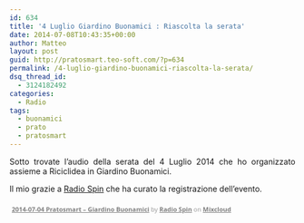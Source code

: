 ```yaml
---
id: 634
title: '4 Luglio Giardino Buonamici : Riascolta la serata'
date: 2014-07-08T10:43:35+00:00
author: Matteo
layout: post
guid: http://pratosmart.teo-soft.com/?p=634
permalink: /4-luglio-giardino-buonamici-riascolta-la-serata/
dsq_thread_id:
  - 3124182492
categories:
  - Radio
tags:
  - buonamici
  - prato
  - pratosmart
---
```

<p style="text-align: justify;">
  Sotto trovate l&#8217;audio della serata del 4 Luglio 2014 che ho organizzato assieme a Riciclidea in Giardino Buonamici.
</p>

<p style="text-align: justify;">
  Il mio grazie a <a href="http://www.radiospin.poloprato.unifi.it/" target="_blank">Radio Spin</a> che ha curato la registrazione dell&#8217;evento.
</p>



<div style="clear: both; height: 3px; width: 652px;">
</div>

<p style="display: block; font-size: 11px; font-family: 'Open Sans', Helvetica, Arial, sans-serif; margin: 0px; padding: 3px 4px; color: #999999; width: 652px;">
  <a style="color: #808080; font-weight: bold;" href="http://www.mixcloud.com/Analcolico/2014-07-04-pratosmart-giardino-buonamici/?utm_source=widget&amp;utm_medium=web&amp;utm_campaign=base_links&amp;utm_term=resource_link" target="_blank">2014-07-04 Pratosmart &#8211; Giardino Buonamici</a> by <a style="color: #808080; font-weight: bold;" href="http://www.mixcloud.com/Analcolico/?utm_source=widget&amp;utm_medium=web&amp;utm_campaign=base_links&amp;utm_term=profile_link" target="_blank">Radio Spin</a> on <a style="color: #808080; font-weight: bold;" href="http://www.mixcloud.com/?utm_source=widget&utm_medium=web&utm_campaign=base_links&utm_term=homepage_link" target="_blank"> Mixcloud</a>
</p>